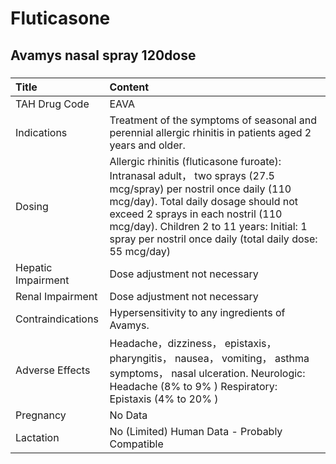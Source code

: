 # Fluticasone

## Avamys nasal spray 120dose

##### 

| Title              | Content                                                                                                                                                                                                                                                                                                   |
|:-------------------|:----------------------------------------------------------------------------------------------------------------------------------------------------------------------------------------------------------------------------------------------------------------------------------------------------------|
| TAH Drug Code      | EAVA                                                                                                                                                                                                                                                                                                      |
| Indications        | Treatment of the symptoms of seasonal and perennial allergic rhinitis in patients aged 2 years and older.                                                                                                                                                                                                 |
| Dosing             | Allergic rhinitis (fluticasone furoate): Intranasal adult， two sprays (27.5 mcg/spray) per nostril once daily (110 mcg/day). Total daily dosage should not exceed 2 sprays in each nostril (110 mcg/day). Children 2 to 11 years: Initial: 1 spray per nostril once daily (total daily dose: 55 mcg/day) |
| Hepatic Impairment | Dose adjustment not necessary                                                                                                                                                                                                                                                                             |
| Renal Impairment   | Dose adjustment not necessary                                                                                                                                                                                                                                                                             |
| Contraindications  | Hypersensitivity to any ingredients of Avamys.                                                                                                                                                                                                                                                            |
| Adverse Effects    | Headache，dizziness， epistaxis， pharyngitis， nausea， vomiting， asthma symptoms， nasal ulceration. Neurologic: Headache (8% to 9% ) Respiratory: Epistaxis (4% to 20% )                                                                                                                              |
| Pregnancy          | No Data                                                                                                                                                                                                                                                                                                   |
| Lactation          | No (Limited) Human Data - Probably Compatible                                                                                                                                                                                                                                                             |

